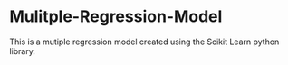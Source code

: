 # Mulitple-Regression-Model
This is a mutiple regression model created using the Scikit Learn python library. 
